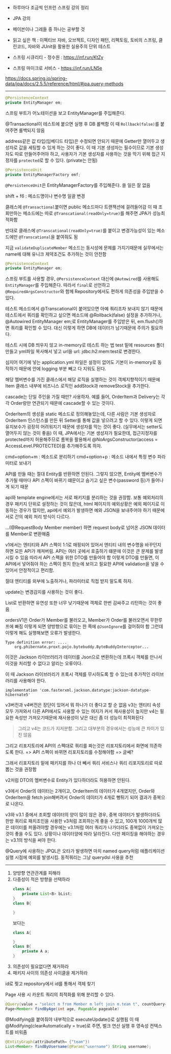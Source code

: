 - 하루마다 조금씩 인프런 스프링 강의 정리

- JPA 강의

- 메이븐이나 그레들 중 하나는 공부할 것  

- 읽고 싶은 책 : 이펙티브 자바, 오브젝트, 디자인 패턴, 리펙토링, 토비의 스프링, 클린코드, 자바와 JUnit을 활용한 실용주의 단위 테스트

- 스프링 시큐리티 - 정수원 : https://inf.run/KtZy
- 스프링 마이크로 서비스 - https://inf.run/LN5e

https://docs.spring.io/spring-data/jpa/docs/2.5.5/reference/html/#jpa.query-methods

--------------------------------------------------------------

```java
@PersistenceContext
private EntityManager em;
```
스프링 부트가 어노테이션을 보고 EntityManager를 주입해준다.

@Transactional이 테스트에 붙으면 실행 후 DB 롤백함
이 때 `Rollback(false)`를 붙여주면 롤백되지 않음

address같은 값 타입(임베디드 타입)은 수정되면 안되기 때문에 Getter만 열어두고 생성자로 값을 세팅할 수 있게 하는 것이 좋다. 이 때 기본 생성자는 필수이므로 기본 생성자도 따로 만들어주어야 하고, 사용자가 기본 생성자를 사용하는 것을 막기 위해 접근 지정자를 `protected`로 할 수 있다. (private는 안됨)
 
```java
@PersistenceUnit
private EntityManagerFactory emf;
```
`@PersistenceUnit`은 EntityManagerFactory를 주입해준다. 쓸 일은 잘 없음


shift + f6 : 메소드명이나 변수명 일괄 변경

클래스에 `@Transactional`붙이면 public 메소드마다 트랜잭션에 걸려들어감
이 때 조회만하는 메소드에는 따로 `@Transcational(readOnly=true)`를 해주면 JPA가 성능최적화함

반대로 클래스에 `@Transcational(readOnly=true)`를 붙이고 변경가능성이 있는 메소드에만 `@Transcational`을 붙여줘도 됨

지금 `validateDuplicateMember` 메소드는 동시성에 문제를 가지기때문에 실무에서는 name에 대해 유니크 제약조건도 추가하는 것이 안전함

```java
@PersistenceContext
private EntityManager em;
```

스프링 부트를 사용할 경우, `@PersistenceContext` 대신에 `@Autowired`를 사용해도 `EntityManager`를 주입해준다. 따라서 `final`로 선언하고 `@RequiredArgsConstructor`와 함께 Repository에서도 편하게 의존성을 주입받을 수 있다.


테스트 메소드에서 @Transcational이 붙어있으면 아예 쿼리조차 보내지 않기 때문에
테스트에서 쿼리를 확인하고 싶으면 메소드에 @Rollback(false) 설정을 추가하거나,
@Autowired EntityManager em;로 EntityManager를 주입받은 뒤, em.flush()하면 쿼리를 확인할 수 있다.
대신 이렇게 하면 DB에 데이터가 남기때문에 주의가 필요하다.

테스트 시에 DB 띄우지 않고 in-memory로 테스트 하는 법
test 밑에 resources 폴더 만들고 yml파일 복사해서 넣고 url을 url: jdbc:h2:mem:test로 변경한다. 

심지어 여기에 넣는 application.yml 파일은 설정이 없어도 기본이 in-memory로 동작하기 때문에 안에 logging 부분 빼고 다 지워도 된다. 

해당 멤버변수를 가진 클래스에서 해당 로직을 실행하는 것이 객체지향적이기 때문에 Item 클래스 내부에 비즈니스 로직인 addStock과 removeStock을 추가한다.

cascade는 단일 주인을 가질 때만? 사용하자. 예를 들어, OrderItem과 Delivery는 각각 Order랑만 연관되기 때문에 cascade할 수 있는 것이다. 

OrderItem의 생성을 static 메소드로 정의해놓았는데, 다른 사람은 기본 생성자로 OrderItem 인스턴스를 만든 뒤 Setter를 통해 값을 넣으려고 할 수 있다. 이렇게 되면 유지보수가 굉장히 어려워지기 때문에 생성자를 막는 것이 좋다. (실무에서는 setter도 열어두지 않는 것이 좋음) 이 때, JPA에서는 기본 생성자가 필요한데, 접근지정자를 protected까지 허용해주므로 롬복을 활용해서 @NoArgsConstructor(access = AccessLevel.PROTECTED)를 추가해주도록 하자.


cmd+option+m : 메소드로 분리하기
cmd+option+p : 메소드 내에서 특정 변수 파라미터로 보내기


API를 만들 때는 절대 Entity를 반환하면 안된다.
그렇지 않으면, Entity에 멤버변수가 추가될 때마다 API 스펙이 바뀌기 떄문이고 숨기고 싶은 변수(password 등)가 들어나게 되기 때문


api와 template engine에서는 서로 패키지를 분리하는 것을 권장함. 보통 예외처리의 경우 패키지 단위로 설정하는 것이 많은데, html 페이지의 예외상황은 예외 페이지로 이동하는 경우가 많지만, api에서 예외가 발생하면 예와 JSON을 보내주어야 하기 때문에 서로 간의 예외 처리 방식이 다르다.

...(@RequestBody Member member)
하면 request body로 넘어온 JSON 데이터를 Member로 변환해줌

v1에서는 엔티티와 API 스펙이 1:1로 매핑되어 있어서 엔티티 내의 변수명을 바꾸던지 하면 모든 API가 깨져버림. API는 여러 곳에서 호출하기 떄문에 이것은 큰 문제를 발생시킬 수 있음
따라서 API 스펙을 위한 DTO를 만들어야 함
이렇게 DTO를 만들면, 이 API에서 넣어줘야 하는 스펙이 뭔지 한눈에 보이고 필요한 API에 validation을 넣을 수 있어서 안정적이고 편리함. 

절대 엔티티를 외부에 노출하거나, 파라미터로 직접 받지 말도록 하자. 


update는 변경감지를 사용하는 것이 좋다.

List로 반환하면 유연성 또한 너무 낮기때문에 객체로 한번 감싸주고 리턴하는 것이 좋음



ordersV1은 Order가 Member를 불러오고, Member가 Order를 불러오면서 무한루프에 빠짐
이렇게 되면 양방향으로 묶이는 한 쪽에 `@JsonIgnore`를 걸어줘야 함
그런데 이렇게 해도 실행해보면 오류가 발생한다. 
```
Type definition error: .... 
    org.phibernate.proxt.pojo.bytebuddy.ByteBuddyInterceptor...
```
이것은 Jackson 라이브러리가 데이터를 Json으로 변환하는데 프록시 객체를 만나서 이것을 처리할 수 없다고 알리는 오류이다. 

이 때 Jackson 라이브러리가 프록시 객체를 무시하도록 할 수 있는데 추가적인 라이브러리를 사용해야 한다.

```
implementation 'com.fasterxml.jackson.datatype:jackson-datatype-hibernate5'
```

v3버전과 v4버전은 장단이 있어서 뭐 하나가 더 좋다고 할 순 없음
v3는 엔티티 속성 모두 가져와서 다른 API에서도 사용할 수 있는 여지가 커서 재사용성이 높지만 v4는 필요한 속성만 가져오기때문에 재사용성이 낮은 대신 좀 더 성능이 최적화된다
> 그리고 v4는 코드가 지저분함. 그리고 대부분의 경우에서는 성능에 큰 차이가 있진 않음

그리고 리포지토리에 API의 스펙대로 쿼리를 짜는것은 리포지토리에서 화면에 의존하도록 한다. => API 스펙이 바뀌면 리포지토리를 수정해야함 => 글쎄?

그래서 리포지토리 밑에 패키지를 하나 더 빼서 쿼리 서비스나 쿼리 리포지토리로 따로 뽑는 것을 권장함

v2처럼 DTO의 멤버변수로 Entity가 있다하더라도 허용하면 안된다. 

v3에서 Order의 데이터는 2개이고, OrderItem의 데이터가 4개였지만, Order와 OrderItem을 fetch join해버려서 Order의 데이터가 4개로 뻥튀기 되어 결과가 중복으로 나온다.


v3와 v3.1 중에서 조회할 데이터의 양이 많이 않은 경우, 중복 데이터가 발생하더라도 한방 쿼리로 패치조인을 사용한 v3처럼 조회하는게 좋을 수 있고, 100개 1000개씩 많은 데이터를 퍼올려야할 경우에는 v3.1처럼 여러 쿼리가 나가더라도 중복없이 가져오는 것이 좋을 수도 있다. 상황이나 데이터양에 따라 달라진다. 다만 페이징을 해야하는 경우는 v3.1의 방식을 써야 한다. 

@Query에 사용하는 JPQL은 오타가 발생하면 마치 named query처럼 애플리케이션 실행 시점에 예외를 발생시킴. 동적쿼리는 그냥 querydsl 사용을 추천

--------------

1. 양방향 연관관계를 피해라
2. 다중성이 적은 방향을 선택하라  
    ```java
    class A{
        private List<B> bList;
    }
    class B{

    }
    ```
    보다는 
    ```java
    class A{

    }
    class B{
        private A a;
    }
    ```
3. 의존성이 필요없다면 재거하라
4. 패키지 사이의 의존성 사이클을 제거하라


id로 찢고 repository에서 id를 통해서 객체 찾기

Page 사용 시 카운트 쿼리의 최적화를 위해 분리할 수 있다.
```java
@Query(value = "select m from Member m left join m.team t", countQuery="select count(m.username) from Member m")
Page<Member> findByAge(int age, Pageable pageable)
```

@Modifying을 붙여줘야 내부적으로 executeUpdate()로 실행됨 
이 때 @Modifying(clearAutomatically = true)로 주면, 벌크 연산 실행 후 영속성 컨텍스트를 비워줌

```java
@EntityGraph(attributePath= {"team"})
List<Member> findByUsername(@Param("username") String username);
```